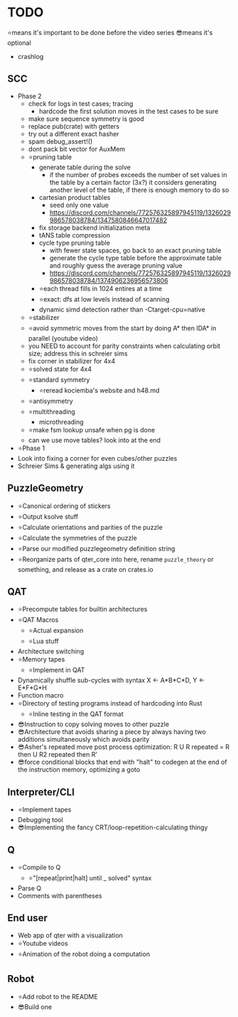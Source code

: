 <!-- cspell:disable -->

# TODO

⭐means it's important to be done before the video series
😎means it's optional

- crashlog

## SCC

- Phase 2
  - check for logs in test cases; tracing
    - hardcode the first solution moves in the test cases to be sure
  - make sure sequence symmetry is good
  - replace pub(crate) with getters
  - try out a different exact hasher
  - spam debug_assert!()
  - dont pack bit vector for AuxMem
  - ⭐pruning table
    - generate table during the solve
      - if the number of probes exceeds the number of set values in the table by a certain factor (3x?) it considers generating another level of the table, if there is enough memory to do so
    - cartesian product tables
      - seed only one value
      - <https://discord.com/channels/772576325897945119/1326029986578038784/1347580846647017482>
    - fix storage backend initialization meta
    - tANS table compression
    - cycle type pruning table
      - with fewer state spaces, go back to an exact pruning table
      - generate the cycle type table before the approximate table and roughly guess the average pruning value
      - <https://discord.com/channels/772576325897945119/1326029986578038784/1374906236956573806>
    - ⭐each thread fills in 1024 entires at a time
    - ⭐exact: dfs at low levels instead of scanning
    - dynamic simd detection rather than -Ctarget-cpu=native
  - ⭐stabilizer
  - ⭐avoid symmetric moves from the start by doing A\* then IDA\* in parallel (youtube video)
  - you NEED to account for parity constraints when calculating orbit size; address this in schreier sims
  - fix corner in stabilizer for 4x4
  - ⭐solved state for 4x4
  - ⭐standard symmetry
    - ⭐reread kociemba's website and h48.md
  - ⭐antisymmetry
  - ⭐multithreading
    - microthreading
  - ⭐make fsm lookup unsafe when pg is done
  - can we use move tables? look into at the end
- ⭐Phase 1
- Look into fixing a corner for even cubes/other puzzles
- Schreier Sims & generating algs using it

## PuzzleGeometry

- ⭐Canonical ordering of stickers
- ⭐Output ksolve stuff
- ⭐Calculate orientations and parities of the puzzle
- ⭐Calculate the symmetries of the puzzle
- ⭐Parse our modified puzzlegeometry definition string
- ⭐Reorganize parts of qter_core into here, rename `puzzle_theory` or something, and release as a crate on crates.io

## QAT

- ⭐Precompute tables for builtin architectures
- ⭐QAT Macros
  - ⭐Actual expansion
  - ⭐Lua stuff
- Architecture switching
- ⭐Memory tapes
  - ⭐Implement in QAT
- Dynamically shuffle sub-cycles with syntax X ← A\*B\*C\*D, Y ← E\*F\*G\*H
- Function macro
- ⭐Directory of testing programs instead of hardcoding into Rust
  - ⭐Inline testing in the QAT format
- 😎Instruction to copy solving moves to other puzzle
- 😎Architecture that avoids sharing a piece by always having two additions simultaneously which avoids parity
- 😎Asher's repeated move post process optimization: R U R repeated = R then U R2 repeated then R'
- 😎force conditional blocks that end with "halt" to codegen at the end of the instruction memory, optimizing a goto

## Interpreter/CLI

- ⭐Implement tapes
- Debugging tool
- 😎Implementing the fancy CRT/loop-repetition-calculating thingy

## Q

- ⭐Compile to Q
  - ⭐"[repeat|print|halt] until _ solved" syntax
- Parse Q
- Comments with parentheses

## End user

- Web app of qter with a visualization
- ⭐Youtube videos
- ⭐Animation of the robot doing a computation

## Robot

- ⭐Add robot to the README
- 😎Build one
